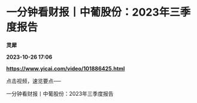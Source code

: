 # 一分钟看财报丨中葡股份：2023年三季度报告
**灵犀**

**2023-10-26 17:06**

**https://www.yicai.com/video/101886425.html**

点击视频，速览要点──

一分钟看财报丨中葡股份：2023年三季度报告